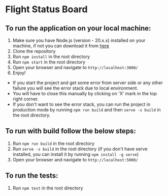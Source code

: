 # Flight Status Board

## To run the application on your local machine:

1. Make sure you have Node.js (version - 20.x.x) installed on your machine, if not you can download it from [here](https://nodejs.org/en/download/)
2. Clone the repository
3. Run `npm install` in the root directory
4. Run `npm start` in the root directory
5. Open your browser and navigate to `http://localhost:3000/`
6. Enjoy!

- If you start the project and get some error from server side or any other failure you will see the error stack due to local environment.
- You will have to close this manually by clicking on 'X' mark in the top right corner.
- If you don't want to see the error stack, you can run the project in production mode by running `npm run build` and then `serve -s build` in the root directory.

## To run with build follow the below steps:
1. Run `npm run build` in the root directory
2. Run `serve -s build` in the root directory (if you don't have serve installed, you can install it by running `npm install -g serve`)
3. Open your browser and navigate to `http://localhost:5000/`

## To run the tests:
1. Run `npm test` in the root directory

